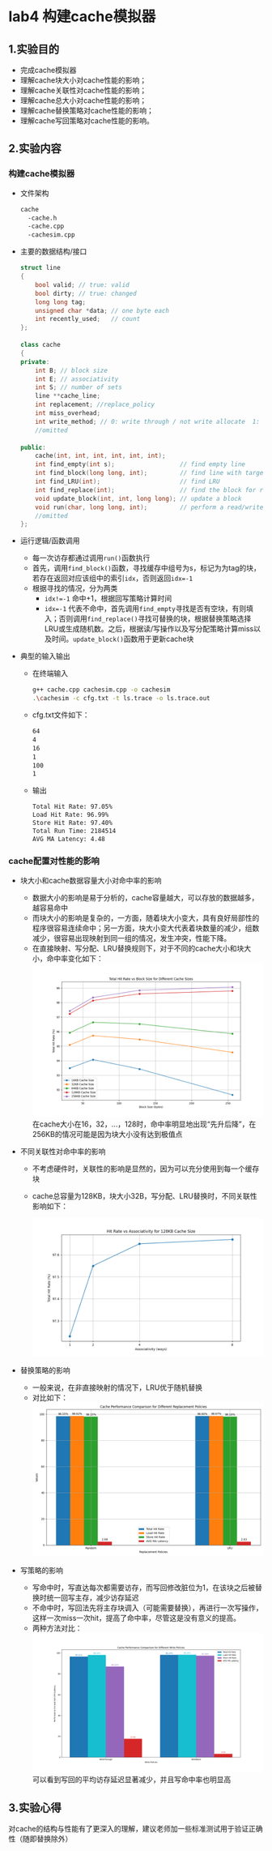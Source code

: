 # lab4 构建cache模拟器

## 1.实验目的

* 完成cache模拟器
* 理解cache块大小对cache性能的影响；
* 理解cache关联性对cache性能的影响；
* 理解cache总大小对cache性能的影响；
* 理解cache替换策略对cache性能的影响；
* 理解cache写回策略对cache性能的影响。

## 2.实验内容

### 构建cache模拟器

* 文件架构

  ```markdown
  cache
    -cache.h
    -cache.cpp
    -cachesim.cpp
  ```

* 主要的数据结构/接口

    ```cpp
    struct line
    {
        bool valid; // true: valid
        bool dirty; // true: changed
        long long tag;
        unsigned char *data; // one byte each
        int recently_used;   // count
    };

    class cache
    {
    private:
        int B; // block size
        int E; // associativity
        int S; // number of sets
        line **cache_line;
        int replacement; //replace_policy
        int miss_overhead;
        int write_method; // 0: write through / not write allocate  1: write back / write allocate
        //omitted

    public:
        cache(int, int, int, int, int, int);
        int find_empty(int s);                  // find empty line
        int find_block(long long, int);         // find line with target tag
        int find_LRU(int);                      // find LRU
        int find_replace(int);                  // find the block for replacement
        void update_block(int, int, long long); // update a block
        void run(char, long long, int);         // perform a read/write
        //omitted
    };
    ```

* 运行逻辑/函数调用

  * 每一次访存都通过调用`run()`函数执行
  * 首先，调用`find_block()`函数，寻找缓存中组号为s，标记为为tag的块，若存在返回对应该组中的索引`idx`，否则返回`idx=-1`
  * 根据寻找的情况，分为两类
    * `idx!=-1` 命中+1，根据回写策略计算时间
    * `idx=-1` 代表不命中，首先调用`find_empty`寻找是否有空块，有则填入；否则调用`find_replace()`寻找可替换的块，根据替换策略选择LRU或生成随机数。之后，根据读/写操作以及写分配策略计算miss以及时间。`update_block()`函数用于更新cache块

* 典型的输入输出

  * 在终端输入

    ```bash
    g++ cache.cpp cachesim.cpp -o cachesim
    .\cachesim -c cfg.txt -t ls.trace -o ls.trace.out   
    ```

  * cfg.txt文件如下：

    ```txt
    64
    4
    16
    1
    100
    1
    ```

  * 输出

    ```out
    Total Hit Rate: 97.05%
    Load Hit Rate: 96.99%
    Store Hit Rate: 97.40%
    Total Run Time: 2184514
    AVG MA Latency: 4.48
    ```

### cache配置对性能的影响

* 块大小和cache数据容量大小对命中率的影响

  * 数据大小的影响是易于分析的，cache容量越大，可以存放的数据越多，越容易命中
  * 而块大小的影响是复杂的，一方面，随着块大小变大，具有良好局部性的程序很容易连续命中；另一方面，块大小变大代表着块数量的减少，组数减少，很容易出现映射到同一组的情况，发生冲突，性能下降。
  * 在直接映射、写分配、LRU替换规则下，对于不同的cache大小和块大小，命中率变化如下：
    ![1](Figure_1.png)
  在cache大小在16，32，...，128时，命中率明显地出现“先升后降”，在256KB的情况可能是因为块大小没有达到极值点

* 不同关联性对命中率的影响

  * 不考虑硬件时，关联性的影响是显然的，因为可以充分使用到每一个缓存块
  * cache总容量为128KB，块大小32B，写分配、LRU替换时，不同关联性影响如下：

      ![2](Figure_2.png)

* 替换策略的影响

  * 一般来说，在非直接映射的情况下，LRU优于随机替换
  * 对比如下：
    ![3](Figure_3.png)

* 写策略的影响

  * 写命中时，写直达每次都需要访存，而写回修改脏位为1，在该块之后被替换时统一回写主存，减少访存延迟
  * 不命中时，写回法先将主存块调入（可能需要替换），再进行一次写操作，这样一次miss一次hit，提高了命中率，尽管这是没有意义的提高。
  * 两种方法对比：
    ![4](Figure_4.png)
    可以看到写回的平均访存延迟显著减少，并且写命中率也明显高

## 3.实验心得

对cache的结构与性能有了更深入的理解，建议老师加一些标准测试用于验证正确性（随即替换除外）
